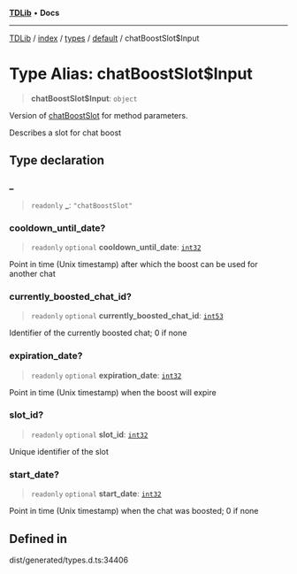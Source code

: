 [**TDLib**](../../../../../../README.md) • **Docs**

***

[TDLib](../../../../../../modules.md) / [index](../../../../../README.md) / [types](../../../README.md) / [default](../README.md) / chatBoostSlot$Input

# Type Alias: chatBoostSlot$Input

> **chatBoostSlot$Input**: `object`

Version of [chatBoostSlot](chatBoostSlot-1.md) for method parameters.

Describes a slot for chat boost

## Type declaration

### \_

> `readonly` **\_**: `"chatBoostSlot"`

### cooldown\_until\_date?

> `readonly` `optional` **cooldown\_until\_date**: [`int32`](int32-1.md)

Point in time (Unix timestamp) after which the boost can be used for another chat

### currently\_boosted\_chat\_id?

> `readonly` `optional` **currently\_boosted\_chat\_id**: [`int53`](int53-1.md)

Identifier of the currently boosted chat; 0 if none

### expiration\_date?

> `readonly` `optional` **expiration\_date**: [`int32`](int32-1.md)

Point in time (Unix timestamp) when the boost will expire

### slot\_id?

> `readonly` `optional` **slot\_id**: [`int32`](int32-1.md)

Unique identifier of the slot

### start\_date?

> `readonly` `optional` **start\_date**: [`int32`](int32-1.md)

Point in time (Unix timestamp) when the chat was boosted; 0 if none

## Defined in

dist/generated/types.d.ts:34406
